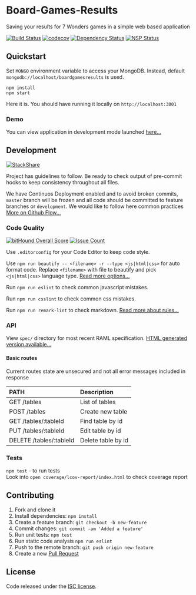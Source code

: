 # Board-Games-Results

Saving your results for 7 Wonders games in a simple web based application

[![Build Status](https://travis-ci.org/GorlifSense/Board-Games-Results.svg?branch=master)](https://travis-ci.org/GorlifSense/Board-Games-Results)
[![codecov](https://codecov.io/gh/GorlifSense/Board-Games-Results/branch/master/graph/badge.svg)](https://codecov.io/gh/GorlifSense/Board-Games-Results)
[![Dependency Status](https://www.versioneye.com/user/projects/5797b61474848d002b4b9572/badge.svg?style=flat-square)](https://www.versioneye.com/user/projects/5797b61474848d002b4b9572)
[![NSP Status](https://nodesecurity.io/orgs/gorlifsense/projects/9e48a233-c94e-48bc-84a6-3cb12c3d1142/badge)](https://nodesecurity.io/orgs/gorlifsense/projects/9e48a233-c94e-48bc-84a6-3cb12c3d1142)

## Quickstart

Set `MONGO` environment variable to access your MongoDB.
Instead, default `mongodb://localhost/boardgamesresults` is used.

`npm install`  
`npm start`  

Here it is. You should have running it locally on `http://localhost:3001`

### Demo

You can view application in development mode launched
[here…](https://boardgamesresults.herokuapp.com)

## Development

[![StackShare](http://img.shields.io/badge/tech-stack-0690fa.svg?style=flat)](http://stackshare.io/Fleischers/board-games-results)

Project has guidelines to follow.
Be ready to check output of pre-commit hooks
to keep consistency throughout all files.

We have Continuos Deployment enabled and to avoid broken commits,
`master` branch will be frozen
and all code should be committed to feature branches
or `development`. We would like to follow here common practices
[More on Github Flow…](https://guides.github.com/introduction/flow/)

### Code Quality

[![bitHound Overall Score](https://www.bithound.io/github/GorlifSense/Board-Games-Results/badges/score.svg)](https://www.bithound.io/github/GorlifSense/Board-Games-Results)
[![Issue Count](https://codeclimate.com/github/GorlifSense/Board-Games-Results/badges/issue_count.svg)](https://codeclimate.com/github/GorlifSense/Board-Games-Results)

Use `.editorconfig` for your Code Editor to keep code style.  

Use `npm run beautify -- <filename> -r --type <js|html|css>`
for auto format code.
Replace `<filename>` with file to beautify
and pick `<js|html|css>` language type.
[Read more options…](https://www.npmjs.com/package/js-beautify)

Run `npm run eslint` to check common javascript mistakes.  

Run `npm run csslint` to check common css mistakes.  

Run `npm run remark-lint` to check markdown.
[Read more about rules…](https://github.com/wooorm/remark-lint/blob/master/doc/rules.md)

### API

View `spec/` directory for most recent RAML specification.
[HTML generated version available…](http://gorlifsense.com/Board-Games-Results/)

#### Basic routes

Current routes state are unsecured
and not all error messages included in response

| PATH                       | Description        |
| :-------------             | :-------------     |
| GET /tables                | List of tables     |
| POST /tables               | Create new table   |
| GET /tables/:tableId       | Find table by id   |
| PUT /tables/:tableId       | Edit table by id   |
| DELETE /tables/:tableId    | Delete table by id |

### Tests

`npm test` - to run tests  
Look into `open coverage/lcov-report/index.html` to check coverage report

## Contributing

1. Fork and clone it
2. Install dependencies: `npm install`
3. Create a feature branch: `git checkout -b new-feature`
4. Commit changes: `git commit -am 'Added a feature'`
5. Run unit tests: `npm test`
6. Run static code analysis `npm run eslint`
7. Push to the remote branch: `git push origin new-feature`
8. Create a new [Pull Request](https://github.com/GorlifSense/Board-Games-Results/pull/new/master)

## License

Code released under the [ISC license](https://github.com/GorlifSense/Board-Games-Results/blob/master/LICENSE).

